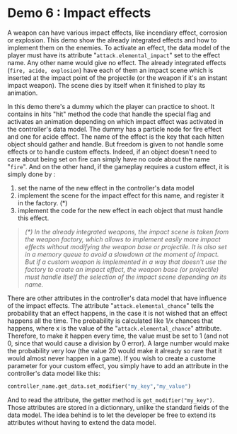 # Demo 6 : Impact effects

A weapon can have various impact effects, like incendiary effect, corrosion or explosion. This demo show the already integrated effects and how to implement them on the enemies.
To activate an effect, the data model of the player must have its attribute "`attack.elemental_impact`" set to the effect name. Any other name would give no effect. The already integrated effects (`fire, acide, explosion`) have each of them an impact scene which is inserted at the impact point of the projectile (or the weapon if it's an instant impact weapon). The scene dies by itself when it finished to play its animation.

In this demo there's a dummy which the player can practice to shoot. It contains in hits "hit" method the code that handle the special flag and activates an animation depending on which impact effect was activated in the controller's data model. The dummy has a particle node for fire effect and one for acide effect. The name of the effect is the key that each hitten object should gather and handle. But freedom is given to not handle some effects or to handle custom effects. Indeed, if an object doesn't need to care about being set on fire can simply have no code about the name "`fire`". And on the other hand, if the gameplay requires a custom effect, it is simply done by :

1. set the name of the new effect in the controller's data model
2. implement the scene for the impact effect for this name, and register it in the factory. (*)
3. implement the code for the new effect in each object that must handle this effect.

> _(*) In the already integrated weapons, the impact scene is taken from the weapon factory, which allows to implement easily more impact effects without modifying the weapon base or projectile. It is also set in a memory queue to avoid a slowdown at the moment of impact. But if a custom weapon is implemented in a way that doesn't use the factory to create an impact effect, the weapon base (or projectile) must handle itself the selection of the impact scene depending on its name._

There are other attributes in the controller's data model that have influence of the impact effects. The attribute "`attack.elemental_chance`" tells the probability that an effect happens, in the case it is not wished that an effect happens all the time. The probability is calculated like 1/x chances that happens, where x is the value of the "`attack.elemental_chance`" attribute. Therefore, to make it happen every time, the value must be set to 1 (and not 0, since that would cause a division by 0 error). A large number would make the probability very low (the value 20 would make it already so rare that it would almost never happen in a game).
If you wish to create a custome parameter for your custom effect, you simply have to add an attribute in the controller's data model like this:

```python
controller_name.get_data.set_modifier("my_key","my_value")
```

And to read the attribute, the getter method is `get_modifier("my_key")`.
Those attributes are stored in a dictionnary, unlike the standard fields of the data model. The idea behind is to let the developer be free to extend its attributes without having to extend the data model.
